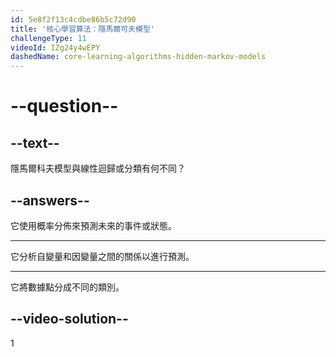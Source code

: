 ```yaml
---
id: 5e8f2f13c4cdbe86b5c72d90
title: '核心學習算法：隱馬爾可夫模型'
challengeType: 11
videoId: IZg24y4wEPY
dashedName: core-learning-algorithms-hidden-markov-models
---
```


# --question--

## --text--

隱馬爾科夫模型與線性迴歸或分類有何不同？

## --answers--

它使用概率分佈來預測未來的事件或狀態。

---

它分析自變量和因變量之間的關係以進行預測。

---

它將數據點分成不同的類別。

## --video-solution--

1

